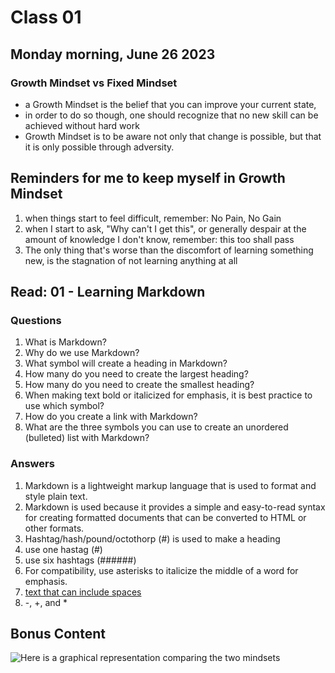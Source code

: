 # Class 01

## Monday morning, June 26 2023

### Growth Mindset vs Fixed Mindset
* a Growth Mindset is the belief that you can improve your current state,
* in order to do so though, one should recognize that no new skill can be achieved without hard work
* Growth Mindset is to be aware not only that change is possible, but that it is only possible through adversity.

## Reminders for me to keep myself in Growth Mindset
1. when things start to feel difficult, remember: No Pain, No Gain
2. when I start to ask, "Why can't I get this", or generally despair at the amount of knowledge I don't know, remember: this too shall pass
3. The only thing that's worse than the discomfort of learning something new, is the stagnation of not learning anything at all

## Read: 01 - Learning Markdown
### Questions
1. What is Markdown?
2. Why do we use Markdown?
3. What symbol will create a heading in Markdown?
  1. How many do you need to create the largest heading?
  2. How many do you need to create the smallest heading?
4. When making text bold or italicized for emphasis, it is best practice to use which symbol?
5. How do you create a link with Markdown?
6. What are the three symbols you can use to create an unordered (bulleted) list with Markdown?

### Answers
1. Markdown is a lightweight markup language that is used to format and style plain text.
2. Markdown is used because it provides a simple and easy-to-read syntax for creating formatted documents that can be converted to HTML or other formats.
3. Hashtag/hash/pound/octothorp (#) is used to make a heading
  1. use one hastag (#)
  2. use six hashtags (######)
4. For compatibility, use asterisks to italicize the middle of a word for emphasis.
5. [text that can include spaces](link)
6. -, +, and *






## Bonus Content  
![Here is a graphical representation comparing the two mindsets](https://atlassianblog.wpengine.com/wp-content/uploads/NewGrowthMindset2.png)


